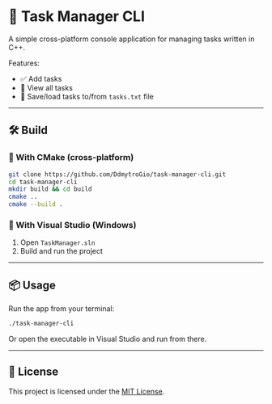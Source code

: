 ﻿# 📝 Task Manager CLI

A simple cross-platform console application for managing tasks written in C++.

Features:
- ✅ Add tasks
- 📄 View all tasks
- 💾 Save/load tasks to/from `tasks.txt` file

---

## 🛠️ Build

### 🔧 With CMake (cross-platform)
```bash
git clone https://github.com/DdmytroGio/task-manager-cli.git
cd task-manager-cli
mkdir build && cd build
cmake ..
cmake --build .
```

### 🧱 With Visual Studio (Windows)
1. Open `TaskManager.sln`
2. Build and run the project

---

## 📦 Usage

Run the app from your terminal:

```bash
./task-manager-cli
```

Or open the executable in Visual Studio and run from there.

---

## 📄 License

This project is licensed under the [MIT License](LICENSE).
